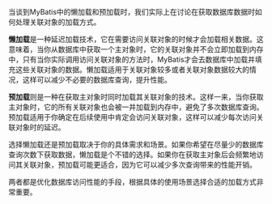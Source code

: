 当谈到MyBatis中的懒加载和预加载时，我们实际上在讨论在获取数据库数据时如何处理关联对象的加载方式。



**懒加载**是一种延迟加载技术，它在需要访问关联对象的时候才会加载相关数据。这意味着，当你从数据库中获取一个主对象时，它的关联对象并不会立即加载到内存中，只有当你实际调用访问关联对象的方法时，MyBatis才会去数据库中加载并填充这些关联对象的数据。懒加载适用于关联对象较多或者关联对象数据较大的情况，这样可以减少不必要的数据库查询，提升性能。



**预加载**则是一种在获取主对象时同时加载其关联对象的技术。这样一来，当你获取主对象时，它的所有关联对象也会被一并加载到内存中，避免了多次数据库查询。预加载适用于你确定在后续使用中肯定会访问关联对象，这样可以减少每次访问关联对象时的延迟。



选择懒加载还是预加载取决于你的具体需求和场景。如果你希望在尽量少的数据库查询次数下获取数据，懒加载是个不错的选择。如果你在获取主对象后会频繁地访问其关联对象，预加载可能更适合，因为它可以减少多次查询带来的性能开销。



两者都是优化数据库访问性能的手段，根据具体的使用场景选择合适的加载方式非常重要。

